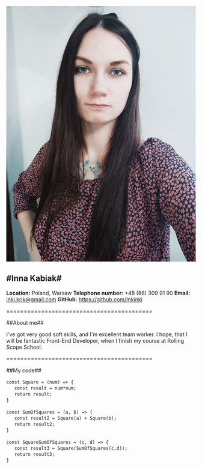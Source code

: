 ![Photo-cv](/photo-cv.jpg)

#Inna Kabiak#
--------------
**Location:** Poland, Warsaw
**Telephone number:** +48 (88) 309 91 90
**Email:** inki.krik@gmail.com
**GitHub:** https://github.com/Inkinki 

==========================================

##About me##

I've got very good soft skills, and I'm excellent team worker. 
I hope, that I will be fantastic Front-End Developer, when I finish my course at Rolling Scope School.

==========================================

##My code##

```
const Square = (num) => {
   const result = num*num;
   return result;
}

const SumOfSquares = (a, b) => {
   const result2 = Square(a) + Square(b);
   return result2;
}

const SquareSumOfSquares = (c, d) => {
   const result3 = Square(SumOfSquares(c,d));
   return result3;
}

```